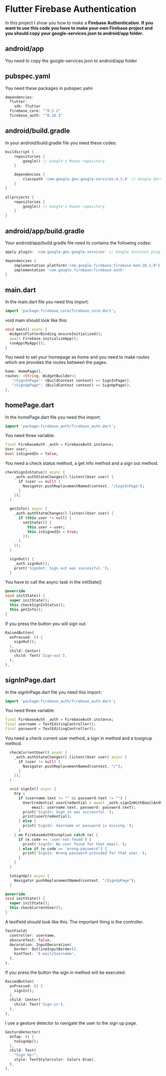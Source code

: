 # Flutter Firebase Authentication

In this project I show you how to make a **Firebase Authentication**. **If you want to use this code you have to make your own Firebase project and you should copy your google-services.json to android/app folder.**

## android/app
You need to copy the google-services.json to android/app folder

## pubspec.yaml
You need these packages in pubspec.yalm

```dart
dependencies:
  flutter:
    sdk: flutter
  firebase_core: "^0.5.2"
  firebase_auth: "^0.18.3"
```

## android/build.gradle
In your android/build.gradle file you need these codes:

```dart
buildscript {
    repositories {
        google() // Google's Maven repository
    }

    dependencies {
        classpath 'com.google.gms:google-services:4.3.4' // Google Services plugin
    }
}
```

```dart
allprojects {
    repositories {
        google() // Google's Maven repository
    }
}
```

## android/app/build.gradle
Your android/app/build.gradle file need to contains the following codes:

```dart
apply plugin: 'com.google.gms.google-services' // Google Services plugin
```

```dart
dependencies {
    implementation platform('com.google.firebase:firebase-bom:26.1.0')
    implementation 'com.google.firebase:firebase-auth'
}
```

## main.dart
In the main.dart file you need this import:

```dart
import 'package:firebase_core/firebase_core.dart';
```

void main should look like this:

```dart
void main() async {
  WidgetsFlutterBinding.ensureInitialized();
  await Firebase.initializeApp();
  runApp(MyApp());
}
```

You need to set your homepage as home and you need to make routes which are provides the routes between the pages.

```dart
home: HomePage(),
routes: <String, WidgetBuilder>{
   "/SignInPage": (BuildContext context) => SignInPage(),
   "/SignUpPage": (BuildContext context) => SignUpPage(),
},
```

## homePage.dart
In the homePage.dart file you need this import:

```dart
import 'package:firebase_auth/firebase_auth.dart';
```

You need three variable:

```dart
final FirebaseAuth _auth = FirebaseAuth.instance;
User user;
bool isSignedIn = false;
```

You need a check status method, a get info method and a sign out method.

```dart
checkSignInStatus() async {
    _auth.authStateChanges().listen((User user) {
      if (user == null) {
        Navigator.pushReplacementNamed(context, "/SignInPage");
      }
    });
  }

  getInfo() async {
    _auth.authStateChanges().listen((User user) {
      if (this.user != null) {
        setState(() {
          this.user = user;
          this.isSignedIn = true;
        });
      }
    });
  }

  signOut() {
    _auth.signOut();
    print('SignOut: Sign out was successful.');
  }
```

You have to call the async task in the initState()

```dart
@override
void initState() {
  super.initState();
  this.checkSignInStatus();
  this.getInfo();
}
```

If you press the button you will sign out.

```dart
RaisedButton(
  onPressed: () {
    signOut();
  },
  child: Center(
    child: Text('Sign-out'),
  ),
),
```

## signInPage.dart
In the signInPage.dart file you need this import:

```dart
import 'package:firebase_auth/firebase_auth.dart';
```

You need three variable:

```dart
final FirebaseAuth _auth = FirebaseAuth.instance;
final username = TextEditingController();
final password = TextEditingController();
```

You need a check current user method, a sign in method and a tosignup method.

```dart
  checkCurrentUser() async {
    _auth.authStateChanges().listen((User user) async {
      if (user != null) {
        Navigator.pushReplacementNamed(context, "/");
      }
    });
  }

  void signIn() async {
    try {
      if (username.text != "" && password.text != "") {
        UserCredential userCredential = await _auth.signInWithEmailAndPassword(
            email: username.text, password: password.text);
        print('SignIn: Sign in was successful.');
        print(userCredential);
      } else {
        print('SignIn: Username or password is missing.');
      }
    } on FirebaseAuthException catch (e) {
      if (e.code == 'user-not-found') {
        print('SignIn: No user found for that email.');
      } else if (e.code == 'wrong-password') {
        print('SignIn: Wrong password provided for that user.');
      }
    }
  }

  toSignUp() async {
    Navigator.pushReplacementNamed(context, "/SignUpPage");
  }
```

```dart
@override
void initState() {
  super.initState();
  this.checkCurrentUser();
}
```

A textfield should look like this. The important thing is the controller.

```dart
TextField(
  controller: username,
  obscureText: false,
  decoration: InputDecoration(
    border: OutlineInputBorder(),
    hintText: 'E-mail/Username',
  ),
),
```

If you press the button the sign in method will be executed.

```dart
RaisedButton(
  onPressed: () {
    signIn();
  },
  child: Center(
    child: Text('Sign-in'),
  ),
),
```

I use a gesture detector to navigate the user to the sign up page.

```dart
GestureDetector(
  onTap: () {
    toSignUp();
  },
  child: Text(
    "Sign Up!",
    style: TextStyle(color: Colors.blue),
  ),
),
```
